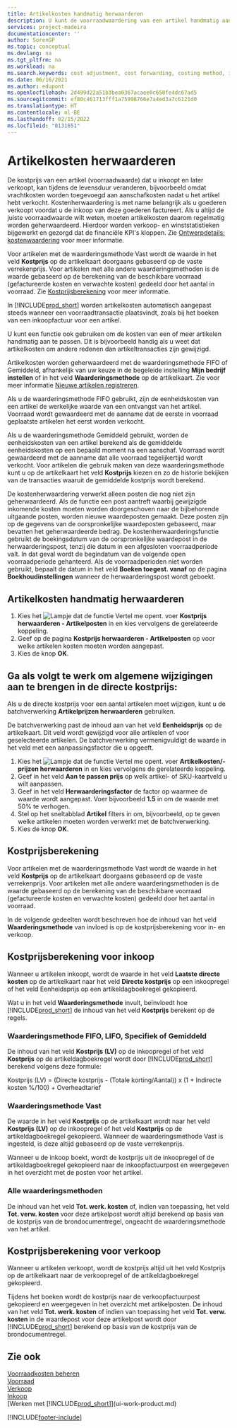 ```yaml
---
title: Artikelkosten handmatig herwaarderen
description: U kunt de voorraadwaardering van een artikel handmatig aanpassen met behulp van de FIFO- of Gemiddelde-waarderingsmethoden wanneer de kosten van producten veranderen.
services: project-madeira
documentationcenter: ''
author: SorenGP
ms.topic: conceptual
ms.devlang: na
ms.tgt_pltfrm: na
ms.workload: na
ms.search.keywords: cost adjustment, cost forwarding, costing method, inventory valuation, costing
ms.date: 06/16/2021
ms.author: edupont
ms.openlocfilehash: 2d499d22a51b3bea0367acaee0c650fe4dc67ad5
ms.sourcegitcommit: ef80c461713fff1a75998766e7a4ed3a7c6121d0
ms.translationtype: HT
ms.contentlocale: nl-BE
ms.lasthandoff: 02/15/2022
ms.locfileid: "8131651"
---
```

# <a name="adjust-item-costs"></a>Artikelkosten herwaarderen
De kostprijs van een artikel (voorraadwaarde) dat u inkoopt en later verkoopt, kan tijdens de levensduur veranderen, bijvoorbeeld omdat vrachtkosten worden toegevoegd aan aanschafkosten nadat u het artikel hebt verkocht. Kostenherwaardering is met name belangrijk als u goederen verkoopt voordat u de inkoop van deze goederen factureert. Als u altijd de juiste voorraadwaarde wilt weten, moeten artikelkosten daarom regelmatig worden geherwaardeerd. Hierdoor worden verkoop- en winststatistieken bijgewerkt en gezorgd dat de financiële KPI's kloppen. Zie [Ontwerpdetails: kostenwaardering](design-details-cost-adjustment.md) voor meer informatie.

Voor artikelen met de waarderingsmethode Vast wordt de waarde in het veld **Kostprijs** op de artikelkaart doorgaans gebaseerd op de vaste verrekenprijs. Voor artikelen met alle andere waarderingsmethoden is de waarde gebaseerd op de berekening van de beschikbare voorraad (gefactureerde kosten en verwachte kosten) gedeeld door het aantal in voorraad. Zie [Kostprijsberekening](inventory-how-adjust-item-costs.md#understanding-unit-cost-calculation) voor meer informatie.

In [!INCLUDE[prod_short](includes/prod_short.md)] worden artikelkosten automatisch aangepast steeds wanneer een voorraadtransactie plaatsvindt, zoals bij het boeken van een inkoopfactuur voor een artikel.

U kunt een functie ook gebruiken om de kosten van een of meer artikelen handmatig aan te passen. Dit is bijvoorbeeld handig als u weet dat artikelkosten om andere redenen dan artikeltransacties zijn gewijzigd.

Artikelkosten worden geherwaardeerd met de waarderingsmethode FIFO of Gemiddeld, afhankelijk van uw keuze in de begeleide instelling **Mijn bedrijf instellen** of in het veld **Waarderingsmethode** op de artikelkaart. Zie voor meer informatie [Nieuwe artikelen registreren](inventory-how-register-new-items.md).  

Als u de waarderingsmethode FIFO gebruikt, zijn de eenheidskosten van een artikel de werkelijke waarde van een ontvangst van het artikel. Voorraad wordt gewaardeerd met de aanname dat de eerste in voorraad geplaatste artikelen het eerst worden verkocht.

Als u de waarderingsmethode Gemiddeld gebruikt, worden de eenheidskosten van een artikel berekend als de gemiddelde eenheidskosten op een bepaald moment na een aanschaf. Voorraad wordt gewaardeerd met de aanname dat alle voorraad tegelijkertijd wordt verkocht. Voor artikelen die gebruik maken van deze waarderingsmethode kunt u op de artikelkaart het veld **Kostprijs** kiezen en zo de historie bekijken van de transacties waaruit de gemiddelde kostprijs wordt berekend.

De kostenherwaardering verwerkt alleen posten die nog niet zijn geherwaardeerd. Als de functie een post aantreft waarbij gewijzigde inkomende kosten moeten worden doorgeschoven naar de bijbehorende uitgaande posten, worden nieuwe waardeposten gemaakt. Deze posten zijn op de gegevens van de oorspronkelijke waardeposten gebaseerd, maar bevatten het geherwaardeerde bedrag. De kostenherwaarderingsfunctie gebruikt de boekingsdatum van de oorspronkelijke waardepost in de herwaarderingspost, tenzij die datum in een afgesloten voorraadperiode valt. In dat geval wordt de begindatum van de volgende open voorraadperiode gehanteerd. Als de voorraadperioden niet worden gebruikt, bepaalt de datum in het veld **Boeken toegest. vanaf** op de pagina **Boekhoudinstellingen** wanneer de herwaarderingspost wordt geboekt.

## <a name="to-adjust-item-costs-manually"></a>Artikelkosten handmatig herwaarderen
1. Kies het ![Lampje dat de functie Vertel me opent.](media/ui-search/search_small.png "Vertel me wat u wilt doen") voer **Kostprijs herwaarderen - Artikelposten** in en kies vervolgens de gerelateerde koppeling.
2. Geef op de pagina **Kostprijs herwaarderen - Artikelposten** op voor welke artikelen kosten moeten worden aangepast.
3. Kies de knop **OK**.

## <a name="to-make-general-changes-in-the-direct-unit-cost"></a>Ga als volgt te werk om algemene wijzigingen aan te brengen in de directe kostprijs:
Als u de directe kostprijs voor een aantal artikelen moet wijzigen, kunt u de batchverwerking **Artikelprijzen herwaarderen** gebruiken.  

 De batchverwerking past de inhoud aan van het veld **Eenheidsprijs** op de artikelkaart. Dit veld wordt gewijzigd voor alle artikelen of voor geselecteerde artikelen. De batchverwerking vermenigvuldigt de waarde in het veld met een aanpassingsfactor die u opgeeft.  

1. Kies het ![Lampje dat de functie Vertel me opent.](media/ui-search/search_small.png "Vertel me wat u wilt doen") voer **Artikelkosten/-prijzen herwaarderen** in en kies vervolgens de gerelateerde koppeling.  
2. Geef in het veld **Aan te passen prijs** op welk artikel- of SKU-kaartveld u wilt aanpassen.  
3. Geef in het veld **Herwaarderingsfactor** de factor op waarmee de waarde wordt aangepast. Voer bijvoorbeeld **1.5** in om de waarde met 50% te verhogen.  
4. Stel op het sneltabblad **Artikel** filters in om, bijvoorbeeld, op te geven welke artikelen moeten worden verwerkt met de batchverwerking.  
5. Kies de knop **OK**.  

## <a name="understanding-unit-cost-calculation"></a>Kostprijsberekening
Voor artikelen met de waarderingsmethode Vast wordt de waarde in het veld **Kostprijs** op de artikelkaart doorgaans gebaseerd op de vaste verrekenprijs. Voor artikelen met alle andere waarderingsmethoden is de waarde gebaseerd op de berekening van de beschikbare voorraad (gefactureerde kosten en verwachte kosten) gedeeld door het aantal in voorraad.  

 In de volgende gedeelten wordt beschreven hoe de inhoud van het veld **Waarderingsmethode** van invloed is op de kostprijsberekening voor in- en verkoop.  

## <a name="unit-cost-calculation-for-purchases"></a>Kostprijsberekening voor inkoop  
 Wanneer u artikelen inkoopt, wordt de waarde in het veld **Laatste directe kosten** op de artikelkaart naar het veld **Directe kostprijs** op een inkoopregel of het veld Eenheidsprijs op een artikeldagboekregel gekopieerd.  

 Wat u in het veld **Waarderingsmethode** invult, beïnvloedt hoe [!INCLUDE[prod_short](includes/prod_short.md)] de inhoud van het veld **Kostprijs** berekent op de regels.  

### <a name="costing-method-fifo-lifo-specific-or-average"></a>Waarderingsmethode FIFO, LIFO, Specifiek of Gemiddeld  
 De inhoud van het veld **Kostprijs (LV)** op de inkoopregel of het veld **Kostprijs** op de artikeldagboekregel wordt door [!INCLUDE[prod_short](includes/prod_short.md)] berekend volgens deze formule:  

 Kostprijs (LV) = (Directe kostprijs - (Totale korting/Aantal)) x (1 + Indirecte kosten %/100) + Overheadtarief  

### <a name="costing-method-standard"></a>Waarderingsmethode Vast  
 De waarde in het veld **Kostprijs** op de artikelkaart wordt naar het veld **Kostprijs (LV)** op de inkoopregel of het veld **Kostprijs** op de artikeldagboekregel gekopieerd. Wanneer de waarderingsmethode Vast is ingesteld, is deze altijd gebaseerd op de vaste verrekenprijs.  

 Wanneer u de inkoop boekt, wordt de kostprijs uit de inkoopregel of de artikeldagboekregel gekopieerd naar de inkoopfactuurpost en weergegeven in het overzicht met de posten voor het artikel.  

### <a name="all-costing-methods"></a>Alle waarderingsmethoden  
 De inhoud van het veld **Tot. werk. kosten** of, indien van toepassing, het veld **Tot. verw. kosten** voor deze artikelpost wordt altijd berekend op basis van de kostprijs van de brondocumentregel, ongeacht de waarderingsmethode van het artikel.  

## <a name="unit-cost-calculation-for-sales"></a>Kostprijsberekening voor verkoop  
 Wanneer u artikelen verkoopt, wordt de kostprijs altijd uit het veld Kostprijs op de artikelkaart naar de verkoopregel of de artikeldagboekregel gekopieerd.  

 Tijdens het boeken wordt de kostprijs naar de verkoopfactuurpost gekopieerd en weergegeven in het overzicht met artikelposten. De inhoud van het veld **Tot. werk. kosten** of indien van toepassing het veld **Tot. verw. kosten** in de waardepost voor deze artikelpost wordt door [!INCLUDE[prod_short](includes/prod_short.md)] berekend op basis van de kostprijs van de brondocumentregel.  

## <a name="see-also"></a>Zie ook
[Voorraadkosten beheren](finance-manage-inventory-costs.md)  
[Voorraad](inventory-manage-inventory.md)  
[Verkoop](sales-manage-sales.md)  
[Inkoop](purchasing-manage-purchasing.md)  
[Werken met [!INCLUDE[prod_short](includes/prod_short.md)]](ui-work-product.md)


[!INCLUDE[footer-include](includes/footer-banner.md)]